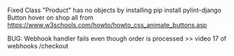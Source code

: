 Fixed Class "Product" has no objects by installing pip install pylint-django
Button hover on shop all from https://www.w3schools.com/howto/howto_css_animate_buttons.asp


BUG: Webhook handler fails even though order is processed >> video 17 of webhooks /checkout 